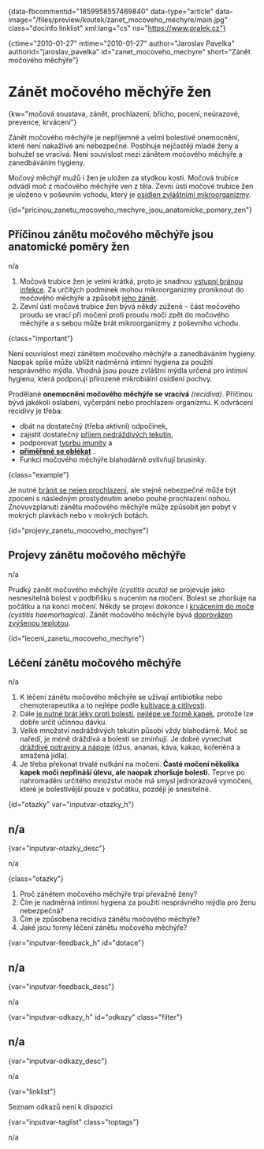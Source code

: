 
{data-fbcommentid="1859958557469840" data-type="article" data-image="/files/preview/koutek/zanet\_mocoveho\_mechyre/main.jpg" class="docinfo linklist" xml:lang="cs" ns="https://www.pralek.cz"}

{ctime="2010-01-27" mtime="2010-01-27" author="Jaroslav Pavelka" authorid="jaroslav\_pavelka" id="zanet\_mocoveho_mechyre" short="Zánět močového měchýře"}

# Zánět močového měchýře žen

<!-- generated attribute kw by user_udpatekw.sh on 2020-02-26, do not edit -->

{kw="močová soustava, zánět, prochlazení, břicho, pocení, neúrazové, prevence, krvácení"}

Zánět močového měchýře je nepříjemné a velmi bolestivé onemocnění, které není nakažlivé ani nebezpečné. Postihuje nejčastěji mladé ženy a bohužel se vracívá. Není souvislost mezi zánětem močového měchýře a zanedbáváním hygieny.

Močový měchýř mužů i žen je uložen za stydkou kostí. Močová trubice odvádí moč z močového měchýře ven z těla. Zevní ústí močové trubice žen je uloženo v poševním vchodu, který je [osídlen zvláštními mikroorganizmy][1].

{id="pricinou\_zanetu\_mocoveho\_mechyre\_jsou\_anatomicke\_pomery_zen"}

## Příčinou zánětu močového měchýře jsou anatomické poměry žen

n/a

  1. Močová trubice žen je velmi krátká, proto je snadnou [vstupní bránou infekce][2]. Za určitých podmínek mohou mikroorganizmy proniknout do močového měchýře a způsobit [jeho zánět][3].
  2. Zevní ústí močové trubice žen bývá někdy zúžené – část močového proudu se vrací při močení proti proudu moči zpět do močového měchýře a s sebou může brát mikroorganizmy z poševního vchodu.

{class="important"}

Není souvislost mezi zánětem močového měchýře a zanedbáváním hygieny. Naopak spíše může ublížit nadměrná intimní hygiena za použití nesprávného mýdla. Vhodná jsou pouze zvláštní mýdla určená pro intimní hygienu, která podporují přirozené mikrobiální osídlení pochvy.

Prodělané **onemocnění močového měchýře se vracívá** _(recidiva)_. Příčinou bývá jakékoli oslabení, vyčerpání nebo prochlazení organizmu. K odvrácení recidivy je třeba:

  * dbát na dostatečný (třeba aktivní) odpočinek,
  * zajistit dostatečný [příjem nedráždivých tekutin][4],
  * podporovat [tvorbu imunity][5] a
  * **[přiměřeně se oblékat][2]** . 
  * Funkci močového měchýře blahodárně ovlivňují brusinky.

{class="example"}

Je nutné [bránit se nejen prochlazení][6], ale stejně nebezpečné může být zpocení s následným prostydnutím anebo pouhé prochlazení nohou. Znovuvzplanutí zánětu močového měchýře může způsobit jen pobyt v mokrých plavkách nebo v mokrých botách.

{id="projevy\_zanetu\_mocoveho_mechyre"}

## Projevy zánětu močového měchýře

n/a

Prudký zánět močového měchýře _(cystitis acuta)_ se projevuje jako nesnesitelná bolest v podbřišku s nucením na močení. Bolest se zhoršuje na počátku a na konci močení. Někdy se projeví dokonce i [krvácením do moče][7] _(cystitis haemorhagica)_. Zánět močového měchýře bývá [doprovázen zvýšenou teplotou][2].

{id="leceni\_zanetu\_mocoveho_mechyre"}

## Léčení zánětu močového měchýře

n/a

  1. K léčení zánětu močového měchýře se užívají antibiotika nebo chemoterapeutika a to nejlépe podle [kultivace a citlivosti][8].
  2. Dále [je nutné brát léky proti bolesti][9], [nejlépe ve formě kapek][10], protože lze dobře určit účinnou dávku.
  3. Velké množství nedráždivých tekutin působí vždy blahodárně. Moč se naředí, je méně dráždivá a bolesti se zmírňují. Je dobré vynechat [dráždivé potraviny a nápoje][11] (džus, ananas, káva, kakao, kořeněná a smažená jídla).
  4. Je třeba překonat trvalé nutkání na močení. **Časté močení několika kapek moči nepřináší úlevu, ale naopak zhoršuje bolesti.** Teprve po nahromadění určitého množství moče má smysl jednorázové vymočení, které je bolestivější pouze v počátku, později je snesitelné.

{id="otazky" var="inputvar-otazky_h"}

## n/a

{var="inputvar-otazky_desc"}

n/a

{class="otazky"}

  1. Proč zánětem močového měchýře trpí převážně ženy?
  2. Čím je nadměrná intimní hygiena za použití nesprávného mýdla pro ženu nebezpečná?
  3. Čím je způsobena recidiva zánětu močového měchýře?
  4. Jaké jsou formy léčení zánětu močového měchýře?

{var="inputvar-feedback_h" id="dotace"}

## n/a

{var="inputvar-feedback_desc"}

n/a

{var="inputvar-odkazy_h" id="odkazy" class="filter"}

## n/a

{var="inputvar-odkazy_desc"}

n/a

{var="linklist"}

Seznam odkazů není k dispozici

{var="inputvar-taglist" class="toptags"}

n/a

 [1]: mikroorganizmy
 [2]: teplota
 [3]: zanet
 [4]: prijem_tekutin
 [5]: imunita
 [6]: bolest_v_krku_angina
 [7]: mocove_kameny
 [8]: antibiotika
 [9]: leky_proti_bolesti
 [10]: lekove_formy
 [11]: stravovaci_navyky

